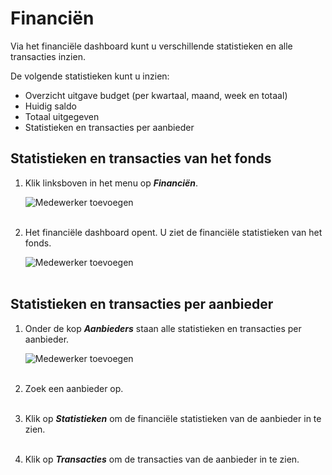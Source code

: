 # Financiën

Via het financiële dashboard kunt u verschillende statistieken en alle transacties inzien.
&nbsp;

De volgende statistieken kunt u inzien:<br />
- Overzicht uitgave budget (per kwartaal, maand, week en totaal)
- Huidig saldo
- Totaal uitgegeven
- Statistieken en transacties per aanbieder
&nbsp;

## Statistieken en transacties van het fonds

1. Klik linksboven in het menu op **_Financiën_**.

    <img src="https://raw.githubusercontent.com/teamforus/manuals/master/img/manual-gemeente-financien-menu.png" alt="Medewerker toevoegen" style="max-width:300px">
    <br />&nbsp;

2. Het financiële dashboard opent. U ziet de financiële statistieken van het fonds.

    <img src="https://raw.githubusercontent.com/teamforus/manuals/master/img/manual-gemeente-financien-statistieken.png" alt="Medewerker toevoegen" style="max-width:500px">
    <br />&nbsp;

## Statistieken en transacties per aanbieder

1. Onder de kop **_Aanbieders_** staan alle statistieken en transacties per aanbieder.

    <img src="https://raw.githubusercontent.com/teamforus/manuals/master/img/manual-gemeente-financien-aanbieders.png" alt="Medewerker toevoegen" style="max-width:500px">
    <br />&nbsp;

2. Zoek een aanbieder op.
<br />&nbsp;

3. Klik op **_Statistieken_** om de financiële statistieken van de aanbieder in te zien.
<br />&nbsp;

4. Klik op **_Transacties_** om de transacties van de aanbieder in te zien.
<br />&nbsp;
